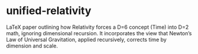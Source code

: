 # unified-relativity
LaTeX paper outlining how Relativity forces a D=6 concept (Time) into D=2 math, ignoring dimensional recursion. It incorporates the view that Newton’s Law of Universal Gravitation, applied recursively, corrects time by dimension and scale.
